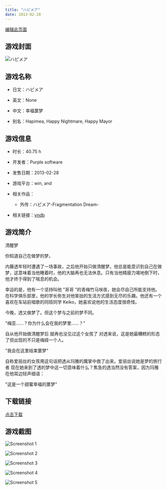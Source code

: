 ```yaml
---
title: "ハピメア"
date: 2013-02-28
---
```

[编辑此页面](https://github.com/ACG-3/ADV3-source/blob/main/source/_posts/games/%E3%83%8F%E3%83%94%E3%83%A1%E3%82%A2.md)

## 游戏封面

![ハピメア](https%3A//pan.timero.xyz/onedrive/img_lib_001/%E3%83%8F%E3%83%94%E3%83%A1%E3%82%A2_cover.avif)


## 游戏名称

- 日文：ハピメア
- 英文：None
- 中文：幸福噩梦

- 别名：Hapimea, Happy Nightmare, Happy Mayor


## 游戏信息

- 时长：40.75 h
- 开发者：Purple software
- 发售日期：2013-02-28
- 游戏平台：win, and
- 相关作品：
   - 外传：ハピメア-Fragmentation Dream-

- 相关链接：[vndb](https://vndb.org/v10957)


## 游戏简介

清醒梦

你知道自己在做梦的梦。

内藤透年轻时遭遇了一场事故，之后他开始只做清醒梦。他总是能意识到自己在做梦，这意味着当他睡着时，他的大脑再也无法休息。只有当他精疲力竭地倒下时，他才终于得到了喘息的机会。

幸运的是，他有一个坚持叫他 "哥哥 "的青梅竹马咲夜，她会尽自己所能支持他。在科学俱乐部里，他的学长弥生对他笨拙的生活方式感到无尽的乐趣。他还有一个喜欢在车站前唱歌的同班同学 Keiko，她喜欢说他的生活态度很奇怪。

今晚，透又做梦了。但这个梦与之前的梦不同。

"梅亚......？你为什么会在我的梦里......？"

自从他开始做清醒梦后 就再也没见过这个女孩了 对透来说，这是她最糟糕的形态了但出现的不只是梅娅一个人。

"我会在这里结束噩梦"

自称爱丽丝的女孩用这句话把透从玛雅的魔掌中救了出来。爱丽丝说她是梦的旅行者 现在她来到了透的梦中这一切意味着什么？焦急的透当然没有答案，因为玛雅在他耳边轻声细语：

"这是一个甜蜜幸福的噩梦"




## 下载链接

[点击下载](https://pan.timero.xyz/onedrive/adv_lib_001/%E3%83%8F%E3%83%94%E3%83%A1%E3%82%A2)


## 游戏截图


![Screenshot 1](https%3A//pan.timero.xyz/onedrive/img_lib_001/%E3%83%8F%E3%83%94%E3%83%A1%E3%82%A2_Screenshot_1.avif)

![Screenshot 2](https%3A//pan.timero.xyz/onedrive/img_lib_001/%E3%83%8F%E3%83%94%E3%83%A1%E3%82%A2_Screenshot_2.avif)

![Screenshot 3](https%3A//pan.timero.xyz/onedrive/img_lib_001/%E3%83%8F%E3%83%94%E3%83%A1%E3%82%A2_Screenshot_3.avif)

![Screenshot 4](https%3A//pan.timero.xyz/onedrive/img_lib_001/%E3%83%8F%E3%83%94%E3%83%A1%E3%82%A2_Screenshot_4.avif)

![Screenshot 5](https%3A//pan.timero.xyz/onedrive/img_lib_001/%E3%83%8F%E3%83%94%E3%83%A1%E3%82%A2_Screenshot_5.avif)

